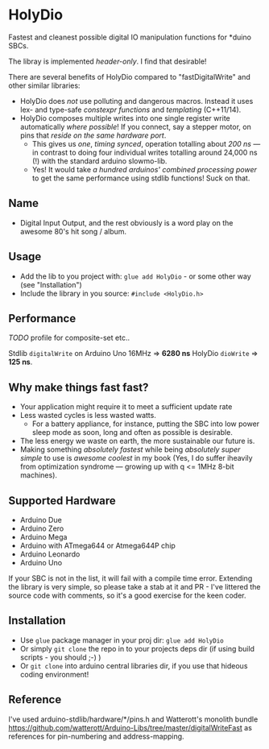 # HolyDio

Fastest and cleanest possible digital IO manipulation functions for
*duino SBCs.

The libray is implemented _header-only_. I find that desirable!

There are several benefits of HolyDio compared to "fastDigitalWrite" and
other similar libraries:

- HolyDio does _not_ use polluting and dangerous macros. Instead it uses
  lex- and type-safe _constexpr functions_ and _templating_ (C++11/14).
- HolyDio composes multiple writes into one single register write
  automatically _where possible_! If you connect, say a stepper motor,
  on pins that _reside on the same hardware port_.
   - This gives us _one_, _timing synced_, operation totalling about
     _200 ns_ — in contrast to doing four individual writes totalling
     around 24,000 ns (!) with the standard arduino slowmo-lib.
   - Yes! It would take _a hundred arduinos' combined processing power_
     to get the same performance using stdlib functions! Suck on that.

## Name
- Digital Input Output, and the rest obviously is a word play on the
  awesome 80's hit song / album.

## Usage
- Add the lib to you project with: `glue add HolyDio` - or some other
  way (see "Installation")
- Include the library in you source: `#include <HolyDio.h>`

## Performance

*TODO* profile for composite-set etc..

Stdlib `digitalWrite` on Arduino Uno 16MHz   => **6280 ns**
HolyDio `dioWrite`                           => **125 ns**.

## Why make things fast fast?

- Your application might require it to meet a sufficient update rate
- Less wasted cycles is less wasted watts.
   - For a battery appliance, for instance, putting the SBC into low
     power sleep mode as soon, long and often as possible is desirable.
- The less energy we waste on earth, the more sustainable our future is.
- Making something _absolutely fastest_ while being _absolutely super
  simple_ to use is _awesome coolest_ in my book (Yes, I do suffer
  iheavily from optimization syndrome — growing up with q <= 1MHz 8-bit
  machines).

## Supported Hardware
- Arduino Due
- Arduino Zero
- Arduino Mega
- Arduino with ATmega644 or Atmega644P chip
- Arduino Leonardo
- Arduino Uno

If your SBC is not in the list, it will fail with a compile time error.
Extending the library is very simple, so please take a stab at it and
PR - I've littered the source code with comments, so it's a good
exercise for the keen coder.

## Installation
- Use `glue` package manager in your proj dir: `glue add HolyDio`
- Or simply `git clone` the repo in to your projects deps dir (if using build scripts - you should ;-) )
- Or `git clone` into arduino central libraries dir, if you use that hideous coding environment!

## Reference
I've used arduino-stdlib/hardware/*/pins.h and Watterott's monolith bundle https://github.com/watterott/Arduino-Libs/tree/master/digitalWriteFast
as references for pin-numbering and address-mapping.

